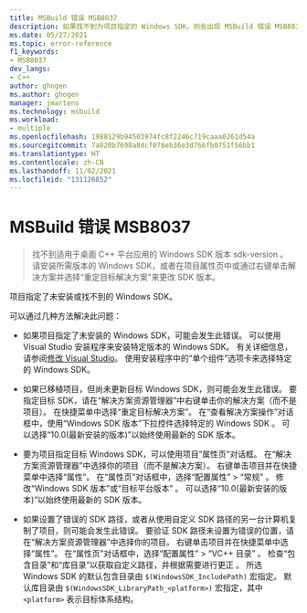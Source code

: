 ```yaml
---
title: MSBuild 错误 MSB8037
description: 如果找不到为项目指定的 Windows SDK，则会出现 MSBuild 错误 MSB8037。
ms.date: 05/27/2021
ms.topic: error-reference
f1_keywords:
- MSB8037
dev_langs:
- C++
author: ghogen
ms.author: ghogen
manager: jmartens
ms.technology: msbuild
ms.workload:
- multiple
ms.openlocfilehash: 1988129b94503974fc8f2246c719caaa0261d54a
ms.sourcegitcommit: 7a820b7698a8dcf076eb36e3d766fb0751f56bb1
ms.translationtype: HT
ms.contentlocale: zh-CN
ms.lasthandoff: 11/02/2021
ms.locfileid: "131126852"
---
```

# <a name="msbuild-error-msb8037"></a>MSBuild 错误 MSB8037

> 找不到适用于桌面 C++ 平台应用的 Windows SDK 版本 sdk-version 。 请安装所需版本的 Windows SDK，或者在项目属性页中或通过右键单击解决方案并选择“重定目标解决方案”来更改 SDK 版本。

项目指定了未安装或找不到的 Windows SDK。

可以通过几种方法解决此问题：

- 如果项目指定了未安装的 Windows SDK，可能会发生此错误。 可以使用 Visual Studio 安装程序来安装特定版本的 Windows SDK。 有关详细信息，请参阅[修改 Visual Studio](../../install/modify-visual-studio.md)。 使用安装程序中的“单个组件”选项卡来选择特定的 Windows SDK。

- 如果已移植项目，但尚未更新目标 Windows SDK，则可能会发生此错误。 要指定目标 SDK，请在“解决方案资源管理器”中右键单击你的解决方案（而不是项目）。 在快捷菜单中选择“重定目标解决方案”。 在“查看解决方案操作”对话框中，使用“Windows SDK 版本”下拉控件选择特定的 Windows SDK 。 可以选择“10.0(最新安装的版本)”以始终使用最新的 SDK 版本。

- 要为项目指定目标 Windows SDK，可以使用项目“属性页”对话框。 在“解决方案资源管理器”中选择你的项目（而不是解决方案）。 右键单击项目并在快捷菜单中选择“属性”。 在“属性页”对话框中，选择“配置属性” > “常规”  。 修改“Windows SDK 版本”或“目标平台版本” 。 可以选择“10.0(最新安装的版本)”以始终使用最新的 SDK 版本。

- 如果设置了错误的 SDK 路径，或者从使用自定义 SDK 路径的另一台计算机复制了项目，则可能会发生此错误。 要验证 SDK 路径未设置为错误的位置，请在“解决方案资源管理器”中选择你的项目。 右键单击项目并在快捷菜单中选择“属性”。 在“属性页”对话框中，选择“配置属性” > “VC++ 目录”  。 检查“包含目录”和“库目录”以获取自定义路径，并根据需要进行更正 。 所选 Windows SDK 的默认包含目录由 `$(WindowsSDK_IncludePath)` 宏指定。 默认库目录由 `$(WindowsSDK_LibraryPath_<platform>)` 宏指定，其中 `<platform>` 表示目标体系结构。
